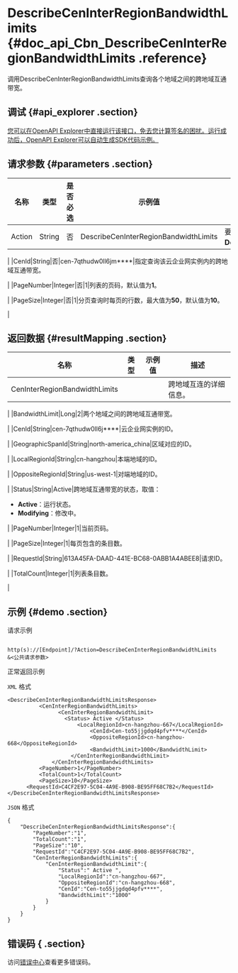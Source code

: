 # DescribeCenInterRegionBandwidthLimits {#doc_api_Cbn_DescribeCenInterRegionBandwidthLimits .reference}

调用DescribeCenInterRegionBandwidthLimits查询各个地域之间的跨地域互通带宽。

## 调试 {#api_explorer .section}

[您可以在OpenAPI Explorer中直接运行该接口，免去您计算签名的困扰。运行成功后，OpenAPI Explorer可以自动生成SDK代码示例。](https://api.aliyun.com/#product=Cbn&api=DescribeCenInterRegionBandwidthLimits&type=RPC&version=2017-09-12)

## 请求参数 {#parameters .section}

|名称|类型|是否必选|示例值|描述|
|--|--|----|---|--|
|Action|String|否|DescribeCenInterRegionBandwidthLimits|要执行的操作，取值：**DescribeCenInterRegionBandwidthLimits**。

 |
|CenId|String|否|cen-7qthudw0ll6jm\*\*\*\*|指定查询该云企业网实例内的跨地域互通带宽。

 |
|PageNumber|Integer|否|1|列表的页码，默认值为**1**。

 |
|PageSize|Integer|否|1|分页查询时每页的行数，最大值为**50**，默认值为**10**。

 |

## 返回数据 {#resultMapping .section}

|名称|类型|示例值|描述|
|--|--|---|--|
|CenInterRegionBandwidthLimits| | |跨地域互连的详细信息。

 |
|BandwidthLimit|Long|2|两个地域之间的跨地域互通带宽。

 |
|CenId|String|cen-7qthudw0ll6j\*\*\*\*|云企业网实例的ID。

 |
|GeographicSpanId|String|north-america\_china|区域对应的ID。

 |
|LocalRegionId|String|cn-hangzhou|本端地域的ID。

 |
|OppositeRegionId|String|us-west-1|对端地域的ID。

 |
|Status|String|Active|跨地域互通带宽的状态，取值：

 -   **Active**：运行状态。
-   **Modifying**：修改中。

 |
|PageNumber|Integer|1|当前页码。

 |
|PageSize|Integer|1|每页包含的条目数。

 |
|RequestId|String|613A45FA-DAAD-441E-BC68-0ABB1A4ABEE8|请求ID。

 |
|TotalCount|Integer|1|列表条目数。

 |

## 示例 {#demo .section}

请求示例

``` {#request_demo}

http(s)://[Endpoint]/?Action=DescribeCenInterRegionBandwidthLimits
&<公共请求参数>

```

正常返回示例

`XML` 格式

``` {#xml_return_success_demo}
<DescribeCenInterRegionBandwidthLimitsResponse>
          <CenInterRegionBandwidthLimits>
                <CenInterRegionBandwidthLimit>
                  <Status> Active </Status>
                      <LocalRegionId>cn-hangzhou-667</LocalRegionId>
                          <CenId>Cen-to55jjgdqd4pfv****</CenId>
                          <OppositeRegionId>cn-hangzhou-668</OppositeRegionId>
                          <BandwidthLimit>1000</BandwidthLimit>
                    </CenInterRegionBandwidthLimit>
              </CenInterRegionBandwidthLimits>
          <PageNumber>1</PageNumber>
          <TotalCount>1</TotalCount>
          <PageSize>10</PageSize>
      <RequestId>C4CF2E97-5C04-4A9E-B908-BE95FF68C7B2</RequestId>
</DescribeCenInterRegionBandwidthLimitsResponse>
```

`JSON` 格式

``` {#json_return_success_demo}
{
	"DescribeCenInterRegionBandwidthLimitsResponse":{
		"PageNumber":"1",
		"TotalCount":"1",
		"PageSize":"10",
		"RequestId":"C4CF2E97-5C04-4A9E-B908-BE95FF68C7B2",
		"CenInterRegionBandwidthLimits":{
			"CenInterRegionBandwidthLimit":{
				"Status":" Active ",
				"LocalRegionId":"cn-hangzhou-667",
				"OppositeRegionId":"cn-hangzhou-668",
				"CenId":"Cen-to55jjgdqd4pfv****",
				"BandwidthLimit":"1000"
			}
		}
	}
}
```

## 错误码 { .section}

访问[错误中心](https://error-center.aliyun.com/status/product/Cbn)查看更多错误码。

